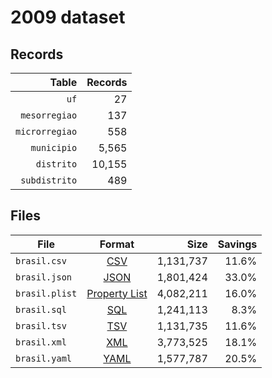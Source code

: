 # 2009 dataset

## Records

|          Table | Records |
| --------------:| -------:|
|           `uf` |      27 |
|  `mesorregiao` |     137 |
| `microrregiao` |     558 |
|    `municipio` |   5,565 |
|     `distrito` |  10,155 |
|  `subdistrito` |     489 |

## Files

| File           | Format                                                       |      Size | Savings |
| -------------- |:------------------------------------------------------------:| ---------:| -------:|
| `brasil.csv`   | [CSV](https://en.wikipedia.org/wiki/Comma-separated_values)  | 1,131,737 |   11.6% |
| `brasil.json`  | [JSON](https://en.wikipedia.org/wiki/JSON)                   | 1,801,424 |   33.0% |
| `brasil.plist` | [Property List](https://en.wikipedia.org/wiki/Property_list) | 4,082,211 |   16.0% |
| `brasil.sql`   | [SQL](https://en.wikipedia.org/wiki/SQL)                     | 1,241,113 |    8.3% |
| `brasil.tsv`   | [TSV](https://en.wikipedia.org/wiki/Tab-separated_values)    | 1,131,735 |   11.6% |
| `brasil.xml`   | [XML](https://en.wikipedia.org/wiki/XML)                     | 3,773,525 |   18.1% |
| `brasil.yaml`  | [YAML](https://en.wikipedia.org/wiki/YAML)                   | 1,577,787 |   20.5% |
